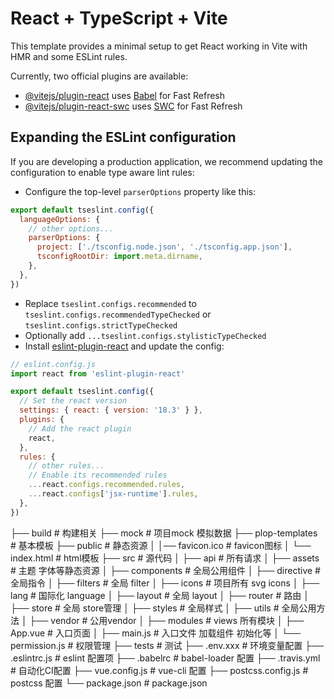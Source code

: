 # React + TypeScript + Vite

This template provides a minimal setup to get React working in Vite with HMR and some ESLint rules.

Currently, two official plugins are available:

- [@vitejs/plugin-react](https://github.com/vitejs/vite-plugin-react/blob/main/packages/plugin-react/README.md) uses [Babel](https://babeljs.io/) for Fast Refresh
- [@vitejs/plugin-react-swc](https://github.com/vitejs/vite-plugin-react-swc) uses [SWC](https://swc.rs/) for Fast Refresh

## Expanding the ESLint configuration

If you are developing a production application, we recommend updating the configuration to enable type aware lint rules:

- Configure the top-level `parserOptions` property like this:

```js
export default tseslint.config({
  languageOptions: {
    // other options...
    parserOptions: {
      project: ['./tsconfig.node.json', './tsconfig.app.json'],
      tsconfigRootDir: import.meta.dirname,
    },
  },
})
```

- Replace `tseslint.configs.recommended` to `tseslint.configs.recommendedTypeChecked` or `tseslint.configs.strictTypeChecked`
- Optionally add `...tseslint.configs.stylisticTypeChecked`
- Install [eslint-plugin-react](https://github.com/jsx-eslint/eslint-plugin-react) and update the config:

```js
// eslint.config.js
import react from 'eslint-plugin-react'

export default tseslint.config({
  // Set the react version
  settings: { react: { version: '18.3' } },
  plugins: {
    // Add the react plugin
    react,
  },
  rules: {
    // other rules...
    // Enable its recommended rules
    ...react.configs.recommended.rules,
    ...react.configs['jsx-runtime'].rules,
  },
})
```

├── build                      # 构建相关
├── mock                       # 项目mock 模拟数据
├── plop-templates             # 基本模板
├── public                     # 静态资源
│   │── favicon.ico            # favicon图标
│   └── index.html             # html模板
├── src                        # 源代码
│   ├── api                    # 所有请求
│   ├── assets                 # 主题 字体等静态资源
│   ├── components             # 全局公用组件
│   ├── directive              # 全局指令
│   ├── filters                # 全局 filter
│   ├── icons                  # 项目所有 svg icons
│   ├── lang                   # 国际化 language
│   ├── layout                 # 全局 layout
│   ├── router                 # 路由
│   ├── store                  # 全局 store管理
│   ├── styles                 # 全局样式
│   ├── utils                  # 全局公用方法
│   ├── vendor                 # 公用vendor
│   ├── modules                  # views 所有模块
│   ├── App.vue                # 入口页面
│   ├── main.js                # 入口文件 加载组件 初始化等
│   └── permission.js          # 权限管理
├── tests                      # 测试
├── .env.xxx                   # 环境变量配置
├── .eslintrc.js               # eslint 配置项
├── .babelrc                   # babel-loader 配置
├── .travis.yml                # 自动化CI配置
├── vue.config.js              # vue-cli 配置
├── postcss.config.js          # postcss 配置
└── package.json               # package.json
